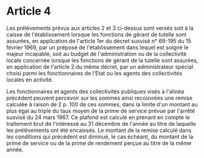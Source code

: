 # Article 4

Les prélèvements prévus aux articles 2 et 3 ci-dessus sont versés soit à la caisse de l'établissement lorsque les fonctions de gérant de tutelle sont assurées, en application de l'article 1er du décret susvisé n° 69-195 du 15 février 1969, par un préposé de l'établissement dans lequel est soigné le majeur incapable, soit au budget de l'administration ou de la collectivité locale concernée lorsque les fonctions de gérant de la tutelle sont assurées, en application de l'article 2 du même décret, par un administrateur spécial choisi parmi les fonctionnaires de l'Etat ou les agents des collectivités locales en activité.

Les fonctionnaires et agents des collectivités publiques visés à l'alinéa précédent peuvent percevoir sur les sommes ainsi recouvrées une remise calculée à raison de 2 p. 100 de ces sommes, dans la limite d'un montant au plus égal au triple du taux moyen de la prime de service prévue par l'arrêté susvisé du 24 mars 1967. Ce plafond est calculé en prenant en compte le traitement brut de l'intéressé au 31 décembre de l'année au titre de laquelle les prélèvements ont été encaissés. Le montant de la remise calculé dans les conditions qui précèdent est diminué, le cas échéant, du montant de la prime de service ou de la prime de rendement perçue au titre de la même année.
